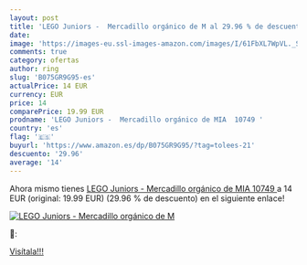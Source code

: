 ```yaml
---
layout: post
title: 'LEGO Juniors -  Mercadillo orgánico de M al 29.96 % de descuento'
date: 
image: 'https://images-eu.ssl-images-amazon.com/images/I/61FbXL7WpVL._SL200_.jpg'
comments: true
category: ofertas
author: ring
slug: 'B075GR9G95-es'
actualPrice: 14 EUR
currency: EUR
price: 14
comparePrice: 19.99 EUR
prodname: 'LEGO Juniors -  Mercadillo orgánico de MIA  10749 '
country: 'es'
flag: '🇪🇸'
buyurl: 'https://www.amazon.es/dp/B075GR9G95/?tag=tolees-21'
descuento: '29.96'
average: '14'
---
```


Ahora mismo tienes [LEGO Juniors -  Mercadillo orgánico de MIA  10749 ](https://www.amazon.es/dp/B075GR9G95/?tag=tolees-21) a 14 EUR (original: 19.99 EUR) (29.96 %  de descuento) en el siguiente enlace!

[![LEGO Juniors -  Mercadillo orgánico de M](https://images-eu.ssl-images-amazon.com/images/I/61FbXL7WpVL._SL200_.jpg)](https://www.amazon.es/dp/B075GR9G95/?tag=tolees-21)

🔎:


[Visítala!!!](https://www.amazon.es/dp/B075GR9G95/?tag=tolees-21)

